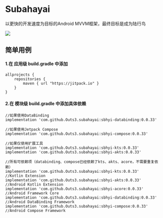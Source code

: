 # Subahayai

以更快的开发速度为目标的Android MVVM框架，最终目标是成为陆行鸟  
  
[![](https://jitpack.io/v/Outs3/subahayai.svg)](https://jitpack.io/#Outs3/subahayai)  
  
## 简单用例
#### 1.在 应用级 build.gradle 中添加
```
allprojects {  
    repositories {  
        maven { url "https://jitpack.io" }  
    }  
}
```

   
#### 2.在 模块级 build.gradle 中添加具体依赖
```
//如果使用DataBinding  
implementation 'com.github.Outs3.subahayai:sbhyi-databinding:0.0.33'
  
//如果使用Jetpack Compose  
implementation 'com.github.Outs3.subahayai:sbhyi-compose:0.0.33'
  
//如果仅使用扩展工具  
implementation 'com.github.Outs3.subahayai:sbhyi-kts:0.0.33'
implementation 'com.github.Outs3.subahayai:sbhyi-akts:0.0.33'
  
//所有可依赖项（databinding、compose已经依赖了kts、akts、acore，不需要重复依赖）  
implementation 'com.github.Outs3.subahayai:sbhyi-kts:0.0.33'			//Kotlin Extension
implementation 'com.github.Outs3.subahayai:sbhyi-akts:0.0.33'			//Android Kotlin Extension
implementation 'com.github.Outs3.subahayai:sbhyi-acore:0.0.33'			//Android Framework Core
implementation 'com.github.Outs3.subahayai:sbhyi-databinding:0.0.33'		//Android DataBinding Framework
implementation 'com.github.Outs3.subahayai:sbhyi-compose:0.0.33'			//Android Compose Framework
```
